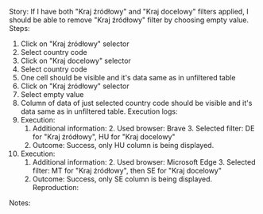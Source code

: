 Story:
If I have both "Kraj źródłowy" and "Kraj docelowy" filters applied, I should be able to remove "Kraj źródłowy" filter by choosing empty value.
Steps:
1. Click on "Kraj źródłowy" selector
2. Select country code
3. Click on "Kraj docelowy" selector
2. Select country code
4. One cell should be visible and it's data same as in unfiltered table
5. Click on "Kraj źródłowy" selector
6. Select empty value
7. Column of data of just selected country code should be visible and it's data same as in unfiltered table.
Execution logs:
1. Execution:
	1. Additional information:
		2. Used browser: Brave
		3. Selected filter: DE for "Kraj źródłowy", HU for "Kraj docelowy"
	2. Outcome: Success, only HU column is being displayed.
2. Execution:
	1. Additional information:
		2. Used browser: Microsoft Edge
		3. Selected filter: MT for "Kraj źródłowy", then SE for "Kraj docelowy"
	2. Outcome: Success, only SE column is being displayed.
Reproduction:

Notes:
